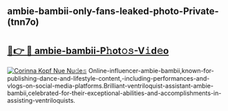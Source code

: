## ambie-bambii-only-fans​-leaked-photo​-Private-(tnn7o)


# <h2><a href="https://mediaupload.pro?title=ambie-bambii&ref=git">🔗👉 🔴 ambie-bambii-P𝚑ot𝚘𝚜-V𝚒d𝚎o</a></h2>

[![Corinna Kopf Nue Nu𝚍e𝚜](https://i.imgur.com/0qMVB7G.gif)](https://mediaupload.pro?title=ambie-bambii&ref=git)
Online-influencer-ambie-bambii,known-for-publishing-dance-and-lifestyle-content,-including-performances-and-vlogs-on-social-media-platforms.Brilliant-ventriloquist-assistant-ambie-bambii,celebrated-for-their-exceptional-abilities-and-accomplishments-in-assisting-ventriloquists.  